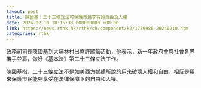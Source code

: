 ```yaml
---
layout: post
title: 陳國基：二十三條立法可保護市民享有的自由及人權
date: 2024-02-10 18:15:33.000000000 +08:00
link: https://news.rthk.hk/rthk/ch/component/k2/1739986-20240210.htm
categories: rthk
---
```


政務司司長陳國基到大埔林村出席許願節活動，他表示，新一年政府會與社會各界攜手並肩，做好《基本法》第二十三條立法工作。

陳國基指，二十三條立法不是如美西方媒體所說的用來破壞人權和自由，相反是用來保護市民能夠享受在法律保障下的自由和人權。
